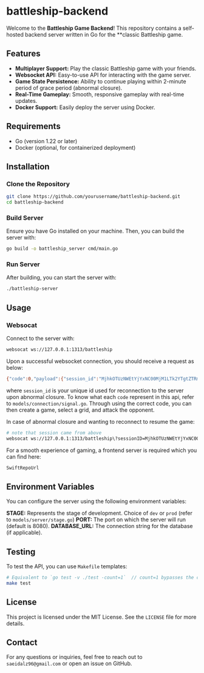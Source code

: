 # battleship-backend

Welcome to the **Battleship Game Backend**! This repository contains a self-hosted backend server written in Go for the \*\*classic Battleship game.

## Features

- **Multiplayer Support:** Play the classic Battleship game with your friends.
- **Websocket API:** Easy-to-use API for interacting with the game server.
- **Game State Persistence:** Ability to continue playing within 2-minute period of grace period (abnormal closure).
- **Real-Time Gameplay:** Smooth, responsive gameplay with real-time updates.
- **Docker Support:** Easily deploy the server using Docker.

## Requirements

- Go (version 1.22 or later)
- Docker (optional, for containerized deployment)

## Installation

### Clone the Repository

```bash
git clone https://github.com/yourusername/battleship-backend.git
cd battleship-backend
```

### Build Server

Ensure you have Go installed on your machine. Then, you can build the server with:

```bash
go build -o battleship_server cmd/main.go
```

### Run Server

After building, you can start the server with:

```bash
./battleship-server
```

## Usage

### Websocat

Connect to the server with:

```bash
websocat ws://127.0.0.1:1313/battleship
```

Upon a successful websocket connection, you should receive a request as below:

```bash
{"code":0,"payload":{"session_id":"MjhkOTUzNWEtYjYxNC00MjM1LTk2YTgtZTRmMWEyYWNlYjIz"}}
```

where `session_id` is your unique id used for reconnection to the server upon abnormal closure.
To know what each `code` represent in this api, refer to `models/connection/signal.go`. Through
using the correct code, you can then create a game, select a grid, and attack the opponent.

In case of abnormal closure and wanting to reconnect to resume the game:

```bash
# note that session came from above
websocat ws://127.0.0.1:1313/battleship\?sessionID=MjhkOTUzNWEtYjYxNC00MjM1LTk2YTgtZTRmMWEyYWNlYjIz
```

For a smooth experience of gaming, a frontend server is required which you can find here:

```bash
SwiftRepoUrl
```

## Environment Variables

You can configure the server using the following environment variables:

**STAGE:** Represents the stage of development. Choice of `dev` or `prod` (refer to `models/server/stage.go`)
**PORT:** The port on which the server will run (default is 8080).
**DATABASE_URL:** The connection string for the database (if applicable).

## Testing

To test the API, you can use `Makefile` templates:
```bash
# Equivalent to `go test -v ./test -count=1`  // count=1 bypasses the cached info
make test
```

## License

This project is licensed under the MIT License. See the `LICENSE` file for more details.


## Contact

For any questions or inquiries, feel free to reach out to `saeidalz96@gmail.com` or open an issue on GitHub.
